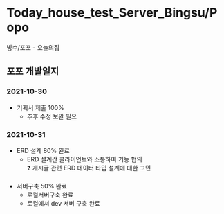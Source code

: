 # Today_house_test_Server_Bingsu/Popo

빙수/포포 - 오늘의집

## 포포 개발일지
### 2021-10-30
- 기획서 제출 100%
  - 추후 수정 보완 필요

### 2021-10-31
- ERD 설계 80% 완료
  - ERD 설계간 클라이언트와 소통하여 기능 협의<br>
❓ 게시글 관련 ERD 데이터 타입 설계에 대한 고민<br><Br>
- 서버구축 50% 완료
  - 로컬서버구축 완료
  - 로컬에서 dev 서버 구축 완료